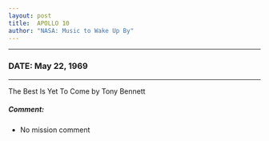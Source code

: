 ```yaml
---
layout: post
title:  APOLLO 10
author: "NASA: Music to Wake Up By"
---
```


----
### DATE: May 22, 1969
----
The Best Is Yet To Come by Tony Bennett

##### Comment:
* No mission comment
